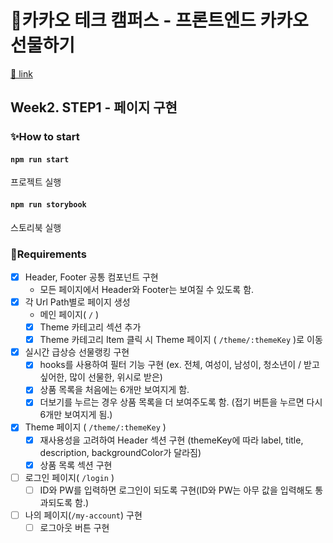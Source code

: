 # 🎁카카오 테크 캠퍼스 - 프론트엔드 카카오 선물하기

[🔗 link](https://edu.nextstep.camp/s/hazAC9xa)

## Week2. STEP1 - 페이지 구현

### ✨How to start

#### `npm run start`

프로젝트 실행

#### `npm run storybook`

스토리북 실행

### 📜Requirements

- [x] Header, Footer 공통 컴포넌트 구현
  - 모든 페이지에서 Header와 Footer는 보여질 수 있도록 함.
- [x] 각 Url Path별로 페이지 생성
  - 메인 페이지( `/` )
  - [x] Theme 카테고리 섹션 추가
  - [x] Theme 카테고리 Item 클릭 시 Theme 페이지 ( `/theme/:themeKey` )로 이동
- [x] 실시간 급상승 선물랭킹 구현
  - [x] hooks를 사용하여 필터 기능 구현 (ex. 전체, 여성이, 남성이, 청소년이 / 받고 싶어한, 많이 선물한, 위시로 받은)
  - [x] 상품 목록을 처음에는 6개만 보여지게 함.
  - [x] 더보기를 누르는 경우 상품 목록을 더 보여주도록 함. (접기 버튼을 누르면 다시 6개만 보여지게 됨.)
- [x] Theme 페이지 ( `/theme/:themeKey` )
  - [x] 재사용성을 고려하여 Header 섹션 구현 (themeKey에 따라 label, title, description, backgroundColor가 달라짐)
  - [x] 상품 목록 섹션 구현
- [ ] 로그인 페이지( `/login` )
  - [ ] ID와 PW를 입력하면 로그인이 되도록 구현(ID와 PW는 아무 값을 입력해도 통과되도록 함.)
- [ ] 나의 페이지(`/my-account`) 구현
  - [ ] 로그아웃 버튼 구현
